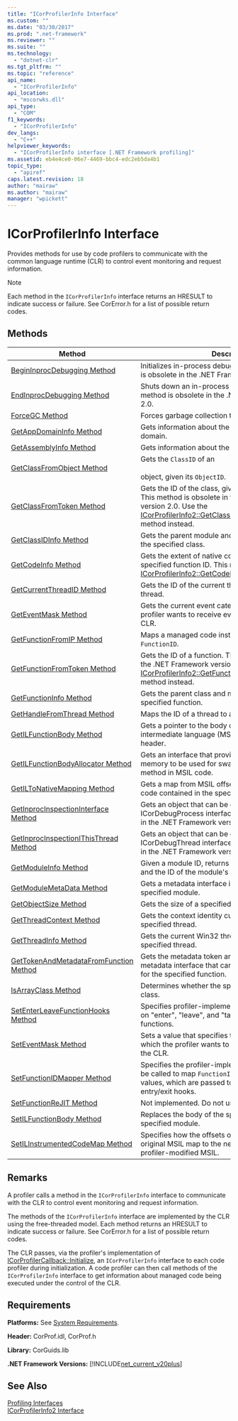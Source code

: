```yaml
---
title: "ICorProfilerInfo Interface"
ms.custom: ""
ms.date: "03/30/2017"
ms.prod: ".net-framework"
ms.reviewer: ""
ms.suite: ""
ms.technology: 
  - "dotnet-clr"
ms.tgt_pltfrm: ""
ms.topic: "reference"
api_name: 
  - "ICorProfilerInfo"
api_location: 
  - "mscorwks.dll"
api_type: 
  - "COM"
f1_keywords: 
  - "ICorProfilerInfo"
dev_langs: 
  - "C++"
helpviewer_keywords: 
  - "ICorProfilerInfo interface [.NET Framework profiling]"
ms.assetid: eb4e4ce0-06e7-4469-bbc4-edc2eb5da4b1
topic_type: 
  - "apiref"
caps.latest.revision: 18
author: "mairaw"
ms.author: "mairaw"
manager: "wpickett"
---
```

# ICorProfilerInfo Interface
Provides methods for use by code profilers to communicate with the common language runtime (CLR) to control event monitoring and request information.  
  
> [!NOTE]
>  Each method in the `ICorProfilerInfo` interface returns an HRESULT to indicate success or failure. See CorError.h for a list of possible return codes.  
  
## Methods  
  
|Method|Description|  
|------------|-----------------|  
|[BeginInprocDebugging Method](../../../../docs/framework/unmanaged-api/profiling/icorprofilerinfo-begininprocdebugging-method.md)|Initializes in-process debugging support. This method is obsolete in the .NET Framework version 2.0.|  
|[EndInprocDebugging Method](../../../../docs/framework/unmanaged-api/profiling/icorprofilerinfo-endinprocdebugging-method.md)|Shuts down an in-process debugging session. This method is obsolete in the .NET Framework version 2.0.|  
|[ForceGC Method](../../../../docs/framework/unmanaged-api/profiling/icorprofilerinfo-forcegc-method.md)|Forces garbage collection to occur within the runtime.|  
|[GetAppDomainInfo Method](../../../../docs/framework/unmanaged-api/profiling/icorprofilerinfo-getappdomaininfo-method.md)|Gets information about the specified application domain.|  
|[GetAssemblyInfo Method](../../../../docs/framework/unmanaged-api/profiling/icorprofilerinfo-getassemblyinfo-method.md)|Gets information about the specified assembly.|  
|[GetClassFromObject Method](../../../../docs/framework/unmanaged-api/profiling/icorprofilerinfo-getclassfromobject-method.md)|Gets the `ClassID` of an<br /><br /> object, given its `ObjectID`.|  
|[GetClassFromToken Method](../../../../docs/framework/unmanaged-api/profiling/icorprofilerinfo-getclassfromtoken-method.md)|Gets the ID of the class, given the metadata token. This method is obsolete in the .NET Framework version 2.0. Use the [ICorProfilerInfo2::GetClassFromTokenAndTypeArgs](../../../../docs/framework/unmanaged-api/profiling/icorprofilerinfo2-getclassfromtokenandtypeargs-method.md) method instead.|  
|[GetClassIDInfo Method](../../../../docs/framework/unmanaged-api/profiling/icorprofilerinfo-getclassidinfo-method.md)|Gets the parent module and the metadata token for the specified class.|  
|[GetCodeInfo Method](../../../../docs/framework/unmanaged-api/profiling/icorprofilerinfo-getcodeinfo-method.md)|Gets the extent of native code associated with the specified function ID. This method is obsolete. Use the [ICorProfilerInfo2::GetCodeInfo2](../../../../docs/framework/unmanaged-api/profiling/icorprofilerinfo2-getcodeinfo2-method.md) method instead.|  
|[GetCurrentThreadID Method](../../../../docs/framework/unmanaged-api/profiling/icorprofilerinfo-getcurrentthreadid-method.md)|Gets the ID of the current thread, if it is a managed thread.|  
|[GetEventMask Method](../../../../docs/framework/unmanaged-api/profiling/icorprofilerinfo-geteventmask-method.md)|Gets the current event categories for which the profiler wants to receive event notifications from the CLR.|  
|[GetFunctionFromIP Method](../../../../docs/framework/unmanaged-api/profiling/icorprofilerinfo-getfunctionfromip-method.md)|Maps a managed code instruction pointer to a `FunctionID`.|  
|[GetFunctionFromToken Method](../../../../docs/framework/unmanaged-api/profiling/icorprofilerinfo-getfunctionfromtoken-method.md)|Gets the ID of a function. This method is obsolete in the .NET Framework version 2.0. Use the [ICorProfilerInfo2::GetFunctionFromTokenAndTypeArgs](../../../../docs/framework/unmanaged-api/profiling/icorprofilerinfo2-getfunctionfromtokenandtypeargs-method.md) method instead.|  
|[GetFunctionInfo Method](../../../../docs/framework/unmanaged-api/profiling/icorprofilerinfo-getfunctioninfo-method.md)|Gets the parent class and metadata token for the specified function.|  
|[GetHandleFromThread Method](../../../../docs/framework/unmanaged-api/profiling/icorprofilerinfo-gethandlefromthread-method.md)|Maps the ID of a thread to a Win32 thread handle.|  
|[GetILFunctionBody Method](../../../../docs/framework/unmanaged-api/profiling/icorprofilerinfo-getilfunctionbody-method.md)|Gets a pointer to the body of a method in Microsoft intermediate language (MSIL) code, starting at its header.|  
|[GetILFunctionBodyAllocator Method](../../../../docs/framework/unmanaged-api/profiling/icorprofilerinfo-getilfunctionbodyallocator-method.md)|Gets an interface that provides a method to allocate memory to be used for swapping out the body of a method in MSIL code.|  
|[GetILToNativeMapping Method](../../../../docs/framework/unmanaged-api/profiling/icorprofilerinfo-getiltonativemapping-method.md)|Gets a map from MSIL offsets to native offsets for the code contained in the specified function.|  
|[GetInprocInspectionInterface Method](../../../../docs/framework/unmanaged-api/profiling/icorprofilerinfo-getinprocinspectioninterface-method.md)|Gets an object that can be queried for an ICorDebugProcess interface. This method is obsolete in the .NET Framework version 2.0.|  
|[GetInprocInspectionIThisThread Method](../../../../docs/framework/unmanaged-api/profiling/icorprofilerinfo-getinprocinspectionithisthread-method.md)|Gets an object that can be queried for the ICorDebugThread interface. This method is obsolete in the .NET Framework version 2.0.|  
|[GetModuleInfo Method](../../../../docs/framework/unmanaged-api/profiling/icorprofilerinfo-getmoduleinfo-method.md)|Given a module ID, returns the file name of the module and the ID of the module's parent assembly.|  
|[GetModuleMetaData Method](../../../../docs/framework/unmanaged-api/profiling/icorprofilerinfo-getmodulemetadata-method.md)|Gets a metadata interface instance that maps to the specified module.|  
|[GetObjectSize Method](../../../../docs/framework/unmanaged-api/profiling/icorprofilerinfo-getobjectsize-method.md)|Gets the size of a specified object.|  
|[GetThreadContext Method](../../../../docs/framework/unmanaged-api/profiling/icorprofilerinfo-getthreadcontext-method.md)|Gets the context identity currently associated with the specified thread.|  
|[GetThreadInfo Method](../../../../docs/framework/unmanaged-api/profiling/icorprofilerinfo-getthreadinfo-method.md)|Gets the current Win32 thread identity for the specified thread.|  
|[GetTokenAndMetadataFromFunction Method](../../../../docs/framework/unmanaged-api/profiling/icorprofilerinfo-gettokenandmetadatafromfunction-method.md)|Gets the metadata token and an instance of the metadata interface that can be used against the token for the specified function.|  
|[IsArrayClass Method](../../../../docs/framework/unmanaged-api/profiling/icorprofilerinfo-isarrayclass-method.md)|Determines whether the specified class is an array class.|  
|[SetEnterLeaveFunctionHooks Method](../../../../docs/framework/unmanaged-api/profiling/icorprofilerinfo-setenterleavefunctionhooks-method.md)|Specifies profiler-implemented functions to be called on "enter", "leave", and "tailcall" hooks of managed functions.|  
|[SetEventMask Method](../../../../docs/framework/unmanaged-api/profiling/icorprofilerinfo-seteventmask-method.md)|Sets a value that specifies the types of events for which the profiler wants to receive notification from the CLR.|  
|[SetFunctionIDMapper Method](../../../../docs/framework/unmanaged-api/profiling/icorprofilerinfo-setfunctionidmapper-method.md)|Specifies the profiler-implemented function that will be called to map `FunctionID` values to alternative values, which are passed to the profiler's function entry/exit hooks.|  
|[SetFunctionReJIT Method](../../../../docs/framework/unmanaged-api/profiling/icorprofilerinfo-setfunctionrejit-method.md)|Not implemented. Do not use.|  
|[SetILFunctionBody Method](../../../../docs/framework/unmanaged-api/profiling/icorprofilerinfo-setilfunctionbody-method.md)|Replaces the body of the specified function in the specified module.|  
|[SetILInstrumentedCodeMap Method](../../../../docs/framework/unmanaged-api/profiling/icorprofilerinfo-setilinstrumentedcodemap-method.md)|Specifies how the offsets of a specified function's original MSIL map to the new offsets of the function's profiler-modified MSIL.|  
  
## Remarks  
 A profiler calls a method in the `ICorProfilerInfo` interface to communicate with the CLR to control event monitoring and request information.  
  
 The methods of the `ICorProfilerInfo` interface are implemented by the CLR using the free-threaded model. Each method returns an HRESULT to indicate success or failure. See CorError.h for a list of possible return codes.  
  
 The CLR passes, via the profiler's implementation of [ICorProfilerCallback::Initialize](../../../../docs/framework/unmanaged-api/profiling/icorprofilercallback-initialize-method.md), an `ICorProfilerInfo` interface to each code profiler during initialization. A code profiler can then call methods of the `ICorProfilerInfo` interface to get information about managed code being executed under the control of the CLR.  
  
## Requirements  
 **Platforms:** See [System Requirements](../../../../docs/framework/get-started/system-requirements.md).  
  
 **Header:** CorProf.idl, CorProf.h  
  
 **Library:** CorGuids.lib  
  
 **.NET Framework Versions:** [!INCLUDE[net_current_v20plus](../../../../includes/net-current-v20plus-md.md)]  
  
## See Also  
 [Profiling Interfaces](../../../../docs/framework/unmanaged-api/profiling/profiling-interfaces.md)   
 [ICorProfilerInfo2 Interface](../../../../docs/framework/unmanaged-api/profiling/icorprofilerinfo2-interface.md)
